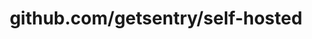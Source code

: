 ---
layout: post
title: github.com/getsentry/self-hosted
categories: link
tags: [انگلیسی, گیت‌هاب, برنامه‌نویسی]
---